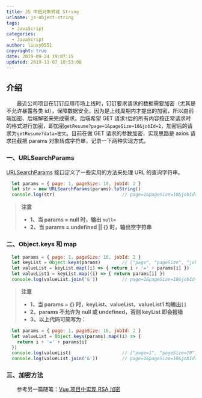 ```yaml
---
title: JS 中把对象转成 String
urlname: js-object-string
tags:
  - JavaScript
categories:
  - JavaScript
author: liuxy0551
copyright: true
date: 2019-09-24 19:07:15
updated: 2019-11-07 10:53:08
---
```


## 介绍

　　最近公司项目在钉钉应用市场上线时，钉钉要求请求的数据需要加密（尤其是不允许暴露各类 id），保障数据安全。因为是上线周期内才提出的加密，所以由前端加密、后端解密来完成需求。后端希望 GET 请求`?`后的所有内容按正常请求时的格式进行加密，即加密`getResume?page=1&pageSize=10&jobId=2`，加密后的请求为`getResume?data=密文`。目前在做 GET 请求的参数加密，实现思路是 axios 请求拦截把 params 对象转成字符串，记录一下两种实现方式。
<!--more-->


### 一、URLSearchParams

[URLSearchParams](https://developer.mozilla.org/zh-CN/docs/Web/API/URLSearchParams) 接口定义了一些实用的方法来处理 URL 的查询字符串。

``` javascript
  let params = { page: 1, pageSize: 10, jobId: 2 }
  let str = new URLSearchParams(params).toString()
  console.log(str)                         // page=1&pageSize=10&jobId=2
```

>**注意**
>* **1、当 params = null 时，输出 `null=`**
>* **2、当 params = undefined || {} 时，输出空字符串**


### 二、Object.keys 和 map

``` javascript
  let params = { page: 1, pageSize: 10, jobId: 2 }
  let keyList = Object.keys(params)        // ["page", "pageSize", "jobId"]
  let valueList = keyList.map((i) => { return i + '=' + params[i] })
  let valueList1 = keyList.map((i) => { return params[i] })                 // [1, 10, 2]
  console.log(valueList.join('&'))         // page=1&pageSize=10&jobId=2
```

>**注意**
>* **1、当 params = {} 时，keyList、valueList、valueList1 均输出`[]`**
>* **2、params 不允许为 null 或 undefined，否则 keyList 即会报错**
>* **3、以上代码可简写为：**

``` javascript
  let params = { page: 1, pageSize: 10, jobId: 2 }
  let valueList = Object.keys(params).map((i) => {
    return i + '=' + params[i]
  })
  console.log(valueList)                   // ["page=1", "pageSize=10", "jobId=2"]
  console.log(valueList.join('&'))         // page=1&pageSize=10&jobId=2
```


### 三、加密方法

　　参考另一篇随笔：[Vue 项目中实现 RSA 加密](http://liuxy0551.whhasa.com/article/vue-rsa.html)
